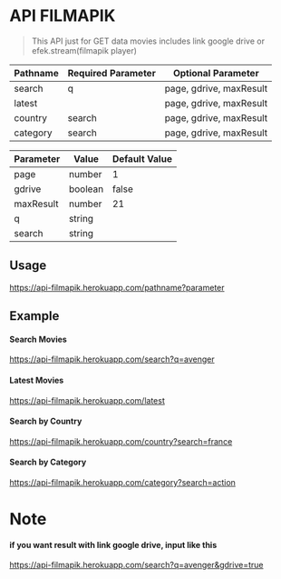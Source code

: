 # API FILMAPIK
> This API just for GET data movies includes link google drive or efek.stream(filmapik player)

| Pathname    | Required Parameter | Optional Parameter      |
| ----------- | ------------------ | ----------------------- |
| search      | q                  | page, gdrive, maxResult |
| latest      |                    | page, gdrive, maxResult |
| country     | search             | page, gdrive, maxResult |
| category    | search             | page, gdrive, maxResult |

| Parameter | Value      | Default Value | 
| --------- | ---------- | ------------- |
| page      | number     | 1             |
| gdrive    | boolean    | false         |
| maxResult | number     | 21            |
| q         | string     |               |
| search    | string     |               |

## Usage
https://api-filmapik.herokuapp.com/pathname?parameter

## Example
#### Search Movies
https://api-filmapik.herokuapp.com/search?q=avenger

#### Latest Movies
https://api-filmapik.herokuapp.com/latest

#### Search by Country 
https://api-filmapik.herokuapp.com/country?search=france

#### Search by Category
https://api-filmapik.herokuapp.com/category?search=action

# Note
#### if you want result with link google drive, input like this
https://api-filmapik.herokuapp.com/search?q=avenger&gdrive=true
